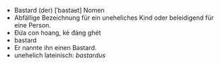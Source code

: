 - Bastard (der)	[ˈbastaʁt]	Nomen
- Abfällige Bezeichnung für ein uneheliches Kind oder beleidigend für eine Person.
- Đứa con hoang, kẻ đáng ghét
- bastard
- Er nannte ihn einen Bastard.
- unehelich	lateinisch: *bastardus*